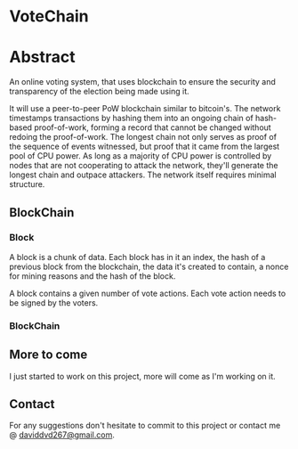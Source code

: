 # VoteChain

# Abstract

An online voting system, that uses blockchain to ensure the security and transparency of the election being made using it.

It will use a peer-to-peer PoW blockchain similar to bitcoin's. The network timestamps transactions by hashing them into an ongoing chain of
hash-based proof-of-work, forming a record that cannot be changed without redoing the proof-of-work. The longest chain not only serves as proof of the sequence of events witnessed, but proof that it came from the largest pool of CPU power. As long as a majority of CPU power is controlled by nodes that are not cooperating to attack the network, they'll generate the longest chain and outpace attackers. The
network itself requires minimal structure.


## BlockChain

### Block

A block is a chunk of data. Each block has in it an index, the hash of a previous block from the blockchain, the data it's created to contain, a nonce for mining reasons and the hash of the block.

A block contains a given number of vote actions. Each vote action needs to be signed by the voters.

### BlockChain

## More to come

I just started to work on this project, more will come as I'm working on it.

## Contact

For any suggestions don't hesitate to commit to this project or contact me @ daviddvd267@gmail.com.
